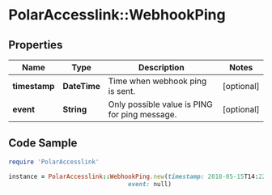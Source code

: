 # PolarAccesslink::WebhookPing

## Properties

Name | Type | Description | Notes
------------ | ------------- | ------------- | -------------
**timestamp** | **DateTime** | Time when webhook ping is sent. | [optional]
**event** | **String** | Only possible value is PING for ping message. | [optional]

## Code Sample

```ruby
require 'PolarAccesslink'

instance = PolarAccesslink::WebhookPing.new(timestamp: 2018-05-15T14:22:24Z,
                                 event: null)
```


